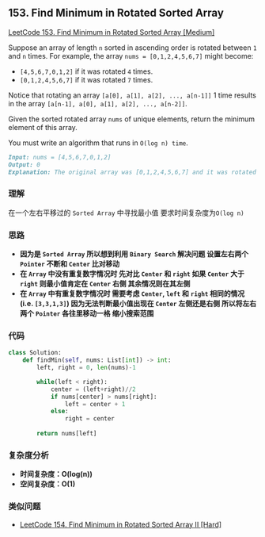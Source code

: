 ## **153. Find Minimum in Rotated Sorted Array**

[LeetCode 153. Find Minimum in Rotated Sorted Array [Medium]](https://leetcode.com/problems/find-minimum-in-rotated-sorted-array/)

Suppose an array of length `n` sorted in ascending order is rotated between `1` and `n` times. For example, the array `nums = [0,1,2,4,5,6,7]` might become:

* `[4,5,6,7,0,1,2]` if it was rotated `4` times.
* `[0,1,2,4,5,6,7]` if it was rotated `7` times.

Notice that rotating an array `[a[0], a[1], a[2], ..., a[n-1]]` 1 time results in the array `[a[n-1], a[0], a[1], a[2], ..., a[n-2]]`.

Given the sorted rotated array `nums` of unique elements, return the minimum element of this array.

You must write an algorithm that runs in `O(log n) time`.

```markdown
Input: nums = [4,5,6,7,0,1,2]
Output: 0
Explanation: The original array was [0,1,2,4,5,6,7] and it was rotated 4 times.
```

### **理解**
在一个左右平移过的 `Sorted Array` 中寻找最小值 要求时间复杂度为`O(log n)`

### **思路**
* **因为是 `Sorted Array` 所以想到利用 `Binary Search` 解决问题 设置左右两个 `Pointer` 不断和 `Center` 比对移动**
* **在 `Array` 中没有重复数字情况时 先对比 `Center` 和 `right` 如果 `Center` 大于 `right` 则最小值肯定在 `Center` 右侧 其余情况则在其左侧**
* **在 `Array` 中有重复数字情况时 需要考虑 `Center`, `left` 和 `right` 相同的情况 (i.e. `[3,3,1,3]`) 因为无法判断最小值出现在 `Center` 左侧还是右侧 所以将左右两个 `Pointer` 各往里移动一格 缩小搜索范围**

### **代码**

``` python
class Solution:
    def findMin(self, nums: List[int]) -> int:
        left, right = 0, len(nums)-1

        while(left < right):
            center = (left+right)//2
            if nums[center] > nums[right]:
                left = center + 1
            else:
                right = center
        
        return nums[left]
```
### **复杂度分析**
* **时间复杂度：O(log(n))**
* **空间复杂度：O(1)**

### **类似问题**
* [LeetCode 154. Find Minimum in Rotated Sorted Array II [Hard]](https://leetcode.com/problems/find-minimum-in-rotated-sorted-array-ii//)
